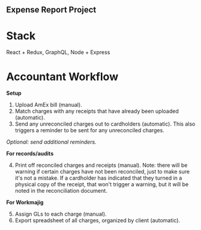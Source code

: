 ## Expense Report Project

# Stack

React + Redux, GraphQL, Node + Express

# Accountant Workflow

**Setup**

1. Upload AmEx bill (manual).
2. Match charges with any receipts that have already been uploaded (automatic).
3. Send any unreconciled charges out to cardholders (automatic). This also triggers a reminder to be sent for any unreconciled charges.

_Optional: send additional reminders._

**For records/audits**

4. Print off reconciled charges and receipts (manual). Note: there will be warning if certain charges have not been reconciled, just to make sure it's not a mistake. If a cardholder has indicated that they turned in a physical copy of the receipt, that won't trigger a warning, but it will be noted in the reconciliation document.

**For Workmajig**

5. Assign GLs to each charge (manual).
6. Export spreadsheet of all charges, organized by client (automatic).
